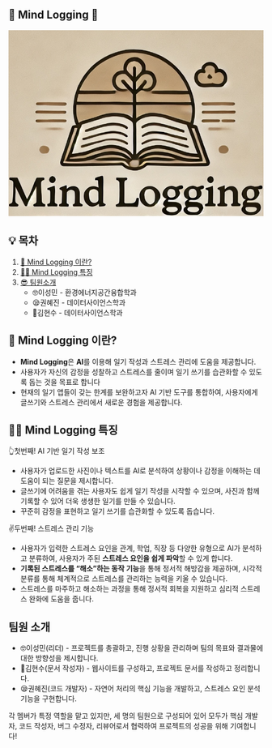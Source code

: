## 📓 Mind Logging 📓
![title](https://github.com/dltjdas2000/Mind-Logging/blob/main/logoImage.jpg)   
## 💡 목차

1. [🙌 Mind Logging 이란?](#-mind-logging-이란?)
2. [🙋‍♀️ Mind Logging 특징](#-mind-logging-특징)
3. [😎 팀원소개](#팀원-소개)
    - 🤓이성민 - 환경에너지공간융합학과
    - 😪권혜진 - 데이터사이언스학과
    - 🫥김현수 - 데이터사이언스학과

## 🙌 Mind Logging 이란?
- **Mind Logging**은 **AI**를 이용해 일기 작성과 스트레스 관리에 도움을 제공합니다. 
- 사용자가 자신의 감정을 성찰하고 스트레스를 줄이며 일기 쓰기를 습관화할 수 있도록 돕는 것을 목표로 합니다
- 현재의 일기 앱들이 갖는 한계를 보완하고자 AI 기반 도구를 통합하여, 사용자에게 글쓰기와 스트레스 관리에서 새로운 경험을 제공합니다.


## 🙋‍♀️ Mind Logging 특징
👆첫번째!  AI 기반 일기 작성 보조   

- 사용자가 업로드한 사진이나 텍스트를 AI로 분석하여 상황이나 감정을 이해하는 데 도움이 되는 질문을 제시합니다.
- 글쓰기에 어려움을 겪는 사용자도 쉽게 일기 작성을 시작할 수 있으며, 사진과 함께 기록할 수 있어 더욱 생생한 일기를 만들 수 있습니다.
- 꾸준히 감정을 표현하고 일기 쓰기를 습관화할 수 있도록 돕습니다.

✌️두번째! 스트레스 관리 기능
- 사용자가 입력한 스트레스 요인을 관계, 학업, 직장 등 다양한 유형으로 AI가 분석하고 분류하여, 사용자가 주된 **스트레스 요인을 쉽게 파악**할 수 있게 합니다.
- **기록된 스트레스를 “해소”하는 동작 기능**을 통해 정서적 해방감을 제공하며, 시각적 분류를 통해 체계적으로 스트레스를 관리하는 능력을 키울 수 있습니다.
- 스트레스를 마주하고 해소하는 과정을 통해 정서적 회복을 지원하고 심리적 스트레스 완화에 도움을 줍니다.


  
## 팀원 소개
 - 🤓이성민(리더) - 
 프로젝트를 총괄하고, 진행 상황을 관리하며 팀의 목표와 결과물에 대한 방향성을 제시합니다.
 - 🫥김현수(문서 작성자) -
 웹사이트를 구성하고, 프로젝트 문서를 작성하고 정리합니다.
 - 😪권혜진(코드 개발자) -
 자연어 처리의 핵심 기능을 개발하고, 스트레스 요인 분석 기능을 구현합니다.

각 멤버가 특정 역할을 맡고 있지만, 세 명의 팀원으로 구성되어 있어 모두가 핵심 개발자, 코드 작성자, 버그 수정자, 리뷰어로서 협력하여 프로젝트의 성공을 위해 기여합니다!
    


